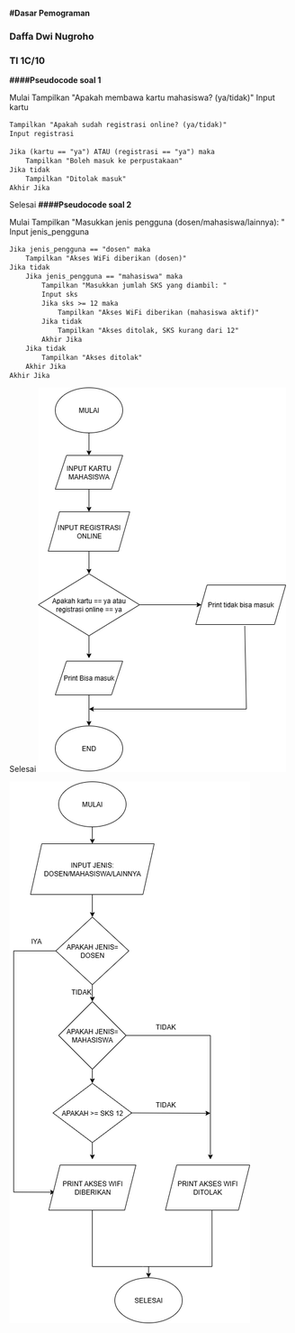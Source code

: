**#Dasar Pemograman**
### Daffa Dwi Nugroho
### TI 1C/10

**####Pseudocode soal 1**

Mulai
    Tampilkan "Apakah membawa kartu mahasiswa? (ya/tidak)"
    Input kartu

    Tampilkan "Apakah sudah registrasi online? (ya/tidak)"
    Input registrasi

    Jika (kartu == "ya") ATAU (registrasi == "ya") maka
        Tampilkan "Boleh masuk ke perpustakaan"
    Jika tidak
        Tampilkan "Ditolak masuk"
    Akhir Jika
Selesai
**####Pseudocode soal 2**

Mulai
    Tampilkan "Masukkan jenis pengguna (dosen/mahasiswa/lainnya): "
    Input jenis_pengguna

    Jika jenis_pengguna == "dosen" maka
        Tampilkan "Akses WiFi diberikan (dosen)"
    Jika tidak
        Jika jenis_pengguna == "mahasiswa" maka
            Tampilkan "Masukkan jumlah SKS yang diambil: "
            Input sks
            Jika sks >= 12 maka
                Tampilkan "Akses WiFi diberikan (mahasiswa aktif)"
            Jika tidak
                Tampilkan "Akses ditolak, SKS kurang dari 12"
            Akhir Jika
        Jika tidak
            Tampilkan "Akses ditolak"
        Akhir Jika
    Akhir Jika
Selesai
![Flowchart 1](https://github.com/Dapa-yap/Daspro/blob/main/Tugas_Daspro/img/FlowChart1.png?raw=true)

![Flowchart 2](https://github.com/Dapa-yap/Daspro/blob/main/Tugas_Daspro/img/Flowchart2.png?raw=true)



